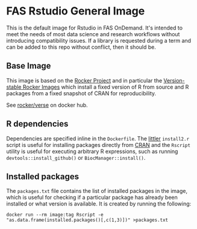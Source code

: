 # FAS Rstudio General Image

This is the default image for Rstudio in FAS OnDemand. It's intended to meet the needs of most data science and research workflows without introducing compatibility issues. If a library is requested during a term and can be added to this repo without conflict, then it should be.

## Base Image

This image is based on the [Rocker Project](https://rocker-project.org/) and in particular the [Version-stable Rocker Images](https://github.com/rocker-org/rocker-versioned2) which install a fixed version of R from source and R packages from a fixed snapshot of CRAN for reproducibility. 

See [rocker/verse](https://hub.docker.com/r/rocker/verse/tags) on docker hub.

## R dependencies

Dependencies are specified inline in the `Dockerfile`. The [littler](http://dirk.eddelbuettel.com/code/littler.html) `install2.r` script is useful for installing packages directly from [CRAN](https://cran.r-project.org/) and the `Rscript` utility is useful for executing arbitrary R expressions, such as running `devtools::install_github()` or `BiocManager::install()`.

## Installed packages

The `packages.txt` file contains the list of installed packages in the image, which is useful for checking if a particular package has already been installed or what version is available. It is created by running the following:

```
docker run --rm image:tag Rscript -e "as.data.frame(installed.packages()[,c(1,3)])" >packages.txt
```

